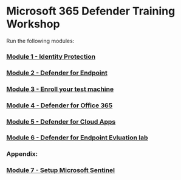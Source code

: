 # Microsoft 365 Defender Training Workshop


Run the following modules:

### [Module 1 - Identity Protection](Module1-IdentityProtection.md)
### [Module 2 - Defender for Endpoint](Module2-DefenderForEndpoint.md)
### [Module 3 - Enroll your test machine](Module3-EnrollYourTestMachine.md)
### [Module 4 - Defender for Office 365](Module4-DefenderForOffice365.md)
### [Module 5 - Defender for Cloud Apps](Module5-DefenderForCloudApp.md)
### [Module 6 - Defender for Endpoint Evluation lab](Module6-MDEEvaluationLAB.md)

### Appendix:

### [Module 7 - Setup Microsoft Sentinel](Module7-MicrosoftSentinel.md)
